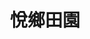 ---
title: "悅鄉田園"
description: "悅鄉田園"
layout: shop
keywords:
  - 美食競賽
  - 台灣美食
  - 美食精選
datePublished: "2025-06-30"
dateModified: "2025-07-05"
city: "新竹縣"
district: "峨眉鄉"
address: "新竹縣峨眉鄉竹49鄉道"
phone: "035800576"
geo: "24.685387154382493, 121.01047050321395"
google_map: "https://maps.app.goo.gl/wD4hkeVqwrR5Yc8G9"
footinder: "https://footinder.com.tw/%E6%96%B0%E7%AB%B9%E7%B8%A3%E5%B3%A8%E7%9C%89%E9%84%89/74805/"
official: "https://www.facebook.com/profile.php?id=100057145193264"
award:
  - name: "500盤"
    year: "2024"
    entries:
      - dishes:
          - "客家小炒"

---